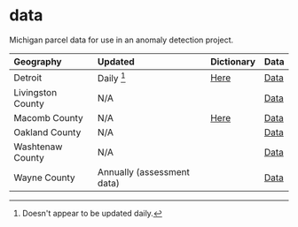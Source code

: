 # data
Michigan parcel data for use in an anomaly detection project. 

| Geography | Updated         | Dictionary | Data| 
|:--        |:--              |:--         |:--  |
| Detroit   | Daily [^1]       |[Here](https://data.detroitmi.gov/datasets/detroitmi::parcels-2/about#Here) |[Data](https://data.detroitmi.gov/datasets/parcels-2/explore?location=42.344810%2C-83.151039%2C12.96#Data) |
|Livingston County| N/A |         |[Data](https://milivcounty.gov/gis/#Data)|
|Macomb County| N/A | [Here](https://macomb-county-open-data-portal-mcmap.hub.arcgis.com/datasets/MCMAP::macomb-county-tax-parcels/about#Here) |[Data](https://macomb-county-open-data-portal-mcmap.hub.arcgis.com/datasets/MCMAP::macomb-county-tax-parcels/explore?location=42.670131%2C-82.984615%2C16.67&showTable=true#Data)|
| Oakland County| N/A           |        | [Data](https://accessoakland.oakgov.com/apps/oakgov::property-gateway/about#Data)        |
| Washtenaw County|  N/A          |        |  [Data](https://ewashtenaw.sharefile.com/share/view/s5770550a0a10456a88b9d4415a01f681#Data)        |
| Wayne County| Annually (assessment data)          |        | [Data](https://www.waynecounty.com/departments/mb/assessment-equalization.aspx#Data) |
[^1]: Doesn't appear to be updated daily.
